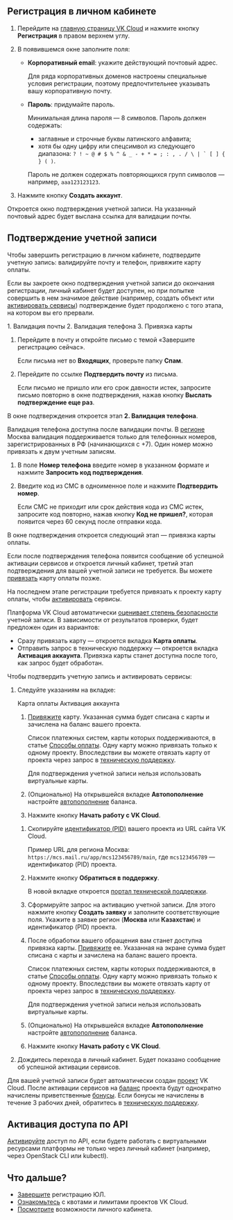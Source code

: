 <!-- содержание этой статьи должно совпадать с быстрым стартом по личному кабинету; важно поддерживать актуальность обеих статей -->

## Регистрация в личном кабинете

1. Перейдите на [главную страницу VK Cloud](https://mcs.mail.ru) и нажмите кнопку **Регистрация** в правом верхнем углу.
1. В появившемся окне заполните поля:

    - **Корпоративный email**: укажите действующий почтовый адрес.

        <info>

        Для ряда корпоративных доменов настроены специальные условия регистрации, поэтому предпочтительнее указывать вашу корпоративную почту.

        </info>

    - **Пароль**: придумайте пароль.

        <warn>

        Минимальная длина пароля — 8 символов. Пароль должен содержать:
        - заглавные и строчные буквы латинского алфавита;
        - хотя бы одну цифру или спецсимвол из следующего диапазона: ``? ! ~ @ # $ % ^ & _ - + * = ; : , . / \ | ` [ ] { } ( )``.

        Пароль не должен содержать повторяющихся групп символов — например, ``aaa123123123``.

        </warn>

1. Нажмите кнопку **Создать аккаунт**.

Откроется окно подтверждения учетной записи. На указанный почтовый адрес будет выслана ссылка для валидации почты.

## Подтверждение учетной записи

Чтобы завершить регистрацию в личном кабинете, подтвердите учетную запись: валидируйте почту и телефон, привяжите карту оплаты.

Если вы закроете окно подтверждения учетной записи до окончания регистрации, личный кабинет будет доступен, но при попытке совершить в нем значимое действие (например, создать объект или [активировать сервисы](/ru/base/account/start/activation)) подтверждение будет продолжено с того этапа, на котором вы его прервали.

<tabs>
<tablist>
<tab>1. Валидация почты</tab>
<tab>2. Валидация телефона</tab>
<tab>3. Привязка карты</tab>
</tablist>
<tabpanel>

1. Перейдите в почту и откройте письмо с темой «Завершите регистрацию сейчас».

   Если письма нет во **Входящих**, проверьте папку **Спам**.

1. Перейдите по ссылке **Подтвердить почту** из письма.

   Если письмо не пришло или его срок давности истек, запросите письмо повторно в окне подтверждения, нажав кнопку **Выслать подтверждение еще раз**.

В окне подтверждения откроется этап **2. Валидация телефона**.

</tabpanel>
<tabpanel>

Валидация телефона доступна после валидации почты. В [регионе](/ru/base/account/concepts/regions) Москва валидация поддерживается только для телефонных номеров, зарегистрированных в РФ (начинающихся с +7). Один номер можно привязать к двум учетным записям.

1. В поле **Номер телефона** введите номер в указанном формате и нажмите **Запросить код подтверждения**.
1. Введите код из СМС в одноименное поле и нажмите **Подтвердить номер**.

    Если СМС не приходит или срок действия кода из СМС истек, запросите код повторно, нажав кнопку **Код не пришел?**, которая появится через 60 секунд после отправки кода.

В окне подтверждения откроется следующий этап — привязка карты оплаты.

<info>

Если после подтверждения телефона появится сообщение об успешной активации сервисов и откроется личный кабинет, третий этап подтверждения для вашей учетной записи не требуется. Вы можете [привязать](../../../billing/operations/add-card) карту оплаты позже.

</info>

</tabpanel>
<tabpanel>

На последнем этапе регистрации требуется привязать к проекту карту оплаты, чтобы [активировать](/ru/base/account/instructions/activation) сервисы.

Платформа VK Cloud автоматически [оценивает степень безопасности](../../it-security/tech#antifrod) учетной записи. В зависимости от результатов проверки, будет предложен один из вариантов:

- Сразу привязать карту — откроется вкладка **Карта оплаты**.
- Отправить запрос в техническую поддержку — откроется вкладка **Активация аккаунта**. Привязка карты станет доступна после того, как запрос будет обработан.

Чтобы подтвердить учетную запись и активировать сервисы:

1. Следуйте указаниям на вкладке:

    <tabs>
    <tablist>
    <tab>Карта оплаты</tab>
    <tab>Активация аккаунта</tab>
    </tablist>
    <tabpanel>

    1. [Привяжите](/ru/base/account/instructions/activation#privyazka_bankovskoy_karty) карту. Указанная сумма будет списана с карты и зачислена на баланс вашего проекта.

        Список платежных систем, карты которых поддерживаются, в статье [Способы оплаты](../../../billing/start/payment-methods). Одну карту можно привязать только к одному проекту. Впоследствии вы можете отвязать карту от проекта через запрос в [техническую поддержку](/ru/contacts).

        <info>

        Для подтверждения учетной записи нельзя использовать виртуальные карты.

        </info>

    1. (Опционально) На открывшейся вкладке **Автопополнение** настройте [автопополнение](../../../billing/operations/add-card#nastroit_avtopopolnenie) баланса.
    1. Нажмите кнопку **Начать работу с VK Cloud**.

    </tabpanel>
    <tabpanel>

    1. Скопируйте [идентификатор (PID)](/ru/base/account/instructions/project-settings/manage#poluchenie-identifikatora-proekta) вашего проекта из URL сайта VK Cloud.

        Пример URL для региона Москва: `https://mcs.mail.ru/app/mcs123456789/main`, где `mcs123456789` — идентификатор (PID) проекта.

    1. Нажмите кнопку **Обратиться в поддержку**.

        В новой вкладке откроется [портал технической поддержки](https://support.mcs.mail.ru).

    1. Сформируйте запрос на активацию учетной записи. Для этого нажмите кнопку **Создать заявку** и заполните соответствующие поля. Укажите в заявке регион (**Москва** или **Казахстан**) и идентификатор (PID) проекта.
    1.  После обработки вашего обращения вам станет доступна привязка карты. [Привяжите](/base/account/instructions/activation#privyazka_bankovskoy_karty) ее. Указанная на экране сумма будет списана с карты и зачислена на баланс вашего проекта.

        Список платежных систем, карты которых поддерживаются, в статье [Способы оплаты](../../../billing/start/payment-methods). Одну карту можно привязать только к одному проекту. Впоследствии вы можете отвязать карту от проекта через запрос в [техническую поддержку](/ru/contacts).

        <info>

        Для подтверждения учетной записи нельзя использовать виртуальные карты.

        </info>

    1. (Опционально) На открывшейся вкладке **Автопополнение** настройте [автопополнение](../../../billing/operations/add-card#nastroit_avtopopolnenie) баланса.
    1. Нажмите кнопку **Начать работу с VK Cloud**.

    </tabpanel>
    </tabs>

1. Дождитесь перехода в личный кабинет. Будет показано сообщение об успешной активации сервисов.

</tabpanel>
</tabs>

Для вашей учетной записи будет автоматически создан [проект](/ru/base/account/concepts/projects) VK Cloud. После активации сервисов на [баланс](../../../billing/start/balance) проекта будут однократно начислены приветственные [бонусы](../../../billing/concepts/bonus). Если бонусы не начислены в течение 3 рабочих дней, обратитесь в [техническую поддержку](/ru/contacts).

## Активация доступа по API

[Активируйте](/ru/manage/tools-for-using-services/rest-api/enable-api) доступ по API, если будете работать с виртуальными ресурсами платформы не только через личный кабинет (например, через OpenStack CLI или kubectl).

## Что дальше?

- [Завершите](../corporate/) регистрацию ЮЛ.
- [Ознакомьтесь](/ru/base/account/concepts/quotasandlimits) с квотами и лимитами проектов VK Cloud.
- [Посмотрите](/ru/base/account) возможности личного кабинета.
